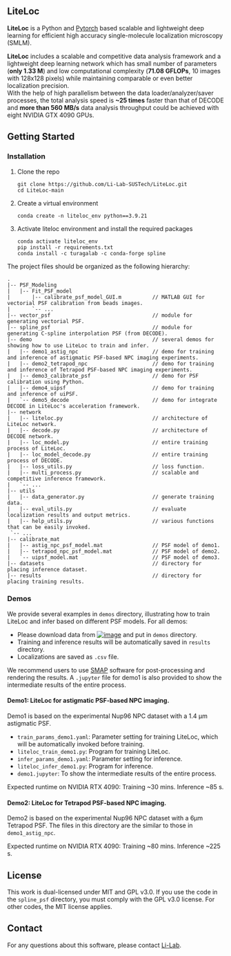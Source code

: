 <!-- ABOUT THE PROJECT -->
## LiteLoc 
**LiteLoc** is a Python and [Pytorch](http://pytorch.org/) based scalable and lightweight deep learning for efficient high accuracy single-molecule localization microscopy (SMLM). 

**LiteLoc** includes a scalable and competitive data analysis framework and a lightweight deep learning network which has small number of parameters (**only 1.33 M**) and low computational complexity (**71.08 GFLOPs**, 10 images with 128x128 pixels) while maintaining comparable or even better localization precision. \
With the help of high parallelism between the data loader/analyzer/saver processes, the total analysis speed is **~25 times** faster than that of DECODE and **more than 560 MB/s** data analysis throughput could be achieved with eight NVIDIA GTX 4090 GPUs.


<!-- GETTING STARTED -->

## Getting Started

### Installation

1. Clone the repo
   ```
   git clone https://github.com/Li-Lab-SUSTech/LiteLoc.git
   cd LiteLoc-main
   ```
3. Create a virtual environment 
   ```
   conda create -n liteloc_env python==3.9.21
   ```
4. Activate liteloc environment and install the required packages
   ```
   conda activate liteloc_env
   pip install -r requirements.txt
   conda install -c turagalab -c conda-forge spline
   ```
The project files should be organized as the following hierarchy:
   ```
.
|-- PSF_Modeling                                
|   |-- Fit_PSF_model
|       |-- calibrate_psf_model_GUI.m          // MATLAB GUI for vectorial PSF calibration from beads images.
|       `-- ...
|-- vector_psf                                 // module for generating vectorial PSF. 
|-- spline_psf                                 // module for generating C-spline interpolation PSF (from DECODE).
|-- demo                                       // several demos for showing how to use LiteLoc to train and infer.
|   |-- demo1_astig_npc                        // demo for training and inference of astigmatic PSF-based NPC imaging experiments.
|   |-- demo2_tetrapod_npc                     // demo for training and inference of Tetrapod PSF-based NPC imaging experiments.
|   |-- demo3_calibrate_psf                    // demo for PSF calibration using Python.
|   |-- demo4_uipsf                            // demo for training and inference of uiPSF.
|   `-- demo5_decode                           // demo for integrate DECODE in LiteLoc's acceleration framework.
|-- network
|   |-- liteloc.py                             // architecture of LiteLoc network.
|   |-- decode.py                              // architecture of DECODE network.
|   |-- loc_model.py                           // entire training process of LiteLoc.
|   |-- loc_model_decode.py                    // entire training process of DECODE.
|   |-- loss_utils.py                          // loss function.
|   |-- multi_process.py                       // scalable and competitive inference framework.         
|   `-- ...
|-- utils
|   |-- data_generator.py                      // generate training data.
|   |-- eval_utils.py                          // evaluate localization results and output metrics.
|   |-- help_utils.py                          // various functions that can be easily invoked.
    `-- ...
|-- calibrate_mat
|   |-- astig_npc_psf_model.mat                // PSF model of demo1.
|   |-- tetrapod_npc_psf_model.mat             // PSF model of demo2.
|   `-- uipsf_model.mat                        // PSF model of demo3.
|-- datasets                                   // directory for placing inference dataset.
|-- results                                    // directory for placing training results.
   ```


<!-- USAGE EXAMPLES -->
### Demos
We provide several examples in ```demos``` directory, illustrating how to train LiteLoc and infer based on different PSF models.
For all demos: 
* []() Please download data from [![image](https://zenodo.org/badge/DOI/10.5281/zenodo.13886596.svg)](https://zenodo.org/records/13886596) and put in ```demos``` directory.
* []() Training and inference results will be automatically saved in ```results``` directory.
* []() Localizations are saved as ```.csv``` file.

We recommend users to use [SMAP](https://www.nature.com/articles/s41592-020-0938-1) software for post-processing and 
rendering the results. A ```.jupyter``` file for demo1 is also provided to show the intermediate results of the entire process.
#### Demo1: LiteLoc for astigmatic PSF-based NPC imaging.
Demo1 is based on the experimental Nup96 NPC dataset with a 1.4 μm astigmatic PSF.
* []() ```train_params_demo1.yaml```: Parameter setting for training LiteLoc, which will be automatically invoked before training.
* []() ```liteloc_train_demo1.py```: Program for training LiteLoc.
* []() ```infer_params_demo1.yaml```: Parameter setting for inference.
* []() ```liteloc_infer_demo1.py```: Program for inference.
* []() ```demo1.jupyter```: To show the intermediate results of the entire process. 

Expected runtime on NVIDIA RTX 4090: Training ~30 mins. Inference ~85 s.
#### Demo2: LiteLoc for Tetrapod PSF-based NPC imaging.
Demo2 is based on the experimental Nup96 NPC dataset with a 6μm Tetrapod PSF. The files in this directory are the 
similar to those in ```demo1_astig_npc```.

Expected runtime on NVIDIA RTX 4090: Training ~80 mins. Inference ~225 s.


<!-- LICENSE-MIT -->
## License

This work is dual-licensed under MIT and GPL v3.0.
If you use the code in the ```spline_psf``` directory, you must comply with the GPL v3.0 license. 
For other codes, the MIT license applies.


<!-- CONTACT -->
## Contact

For any questions about this software, please contact [Li-Lab](https://li-lab-sustech.github.io/).